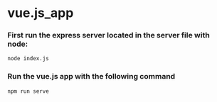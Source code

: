 # vue.js_app

### First run the express server located in the server file with node:
```
node index.js
```

### Run the vue.js app with the following command
```
npm run serve
```


